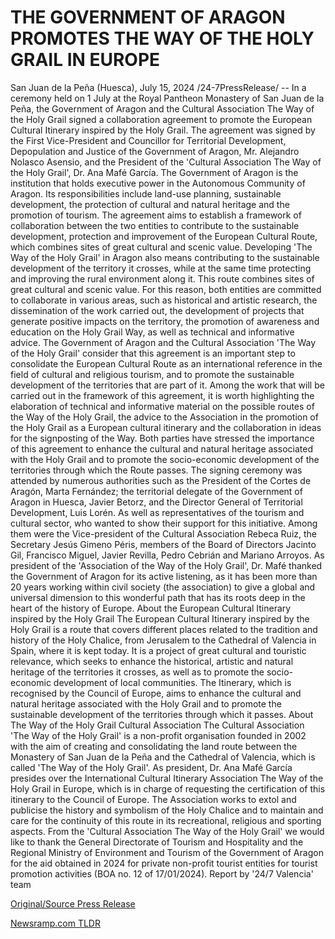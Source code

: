 # THE GOVERNMENT OF ARAGON PROMOTES THE WAY OF THE HOLY GRAIL IN EUROPE

San Juan de la Peña (Huesca), July 15, 2024 /24-7PressRelease/ -- In a ceremony held on 1 July at the Royal Pantheon Monastery of San Juan de la Peña, the Government of Aragon and the Cultural Association The Way of the Holy Grail signed a collaboration agreement to promote the European Cultural Itinerary inspired by the Holy Grail.  The agreement was signed by the First Vice-President and Councillor for Territorial Development, Depopulation and Justice of the Government of Aragon, Mr. Alejandro Nolasco Asensio, and the President of the 'Cultural Association The Way of the Holy Grail', Dr. Ana Mafé García.  The Government of Aragon is the institution that holds executive power in the Autonomous Community of Aragon. Its responsibilities include land-use planning, sustainable development, the protection of cultural and natural heritage and the promotion of tourism.  The agreement aims to establish a framework of collaboration between the two entities to contribute to the sustainable development, protection and improvement of the European Cultural Route, which combines sites of great cultural and scenic value.  Developing 'The Way of the Holy Grail' in Aragon also means contributing to the sustainable development of the territory it crosses, while at the same time protecting and improving the rural environment along it.  This route combines sites of great cultural and scenic value. For this reason, both entities are committed to collaborate in various areas, such as historical and artistic research, the dissemination of the work carried out, the development of projects that generate positive impacts on the territory, the promotion of awareness and education on the Holy Grail Way, as well as technical and informative advice.  The Government of Aragon and the Cultural Association 'The Way of the Holy Grail' consider that this agreement is an important step to consolidate the European Cultural Route as an international reference in the field of cultural and religious tourism, and to promote the sustainable development of the territories that are part of it.  Among the work that will be carried out in the framework of this agreement, it is worth highlighting the elaboration of technical and informative material on the possible routes of the Way of the Holy Grail, the advice to the Association in the promotion of the Holy Grail as a European cultural itinerary and the collaboration in ideas for the signposting of the Way.  Both parties have stressed the importance of this agreement to enhance the cultural and natural heritage associated with the Holy Grail and to promote the socio-economic development of the territories through which the Route passes.  The signing ceremony was attended by numerous authorities such as the President of the Cortes de Aragón, Marta Fernández; the territorial delegate of the Government of Aragon in Huesca, Javier Betorz, and the Director General of Territorial Development, Luis Lorén. As well as representatives of the tourism and cultural sector, who wanted to show their support for this initiative. Among them were the Vice-president of the Cultural Association Rebeca Ruiz, the Secretary Jesús Gimeno Péris, members of the Board of Directors Jacinto Gil, Francisco Miguel, Javier Revilla, Pedro Cebrián and Mariano Arroyos.  As president of the 'Association of the Way of the Holy Grail', Dr. Mafé thanked the Government of Aragon for its active listening, as it has been more than 20 years working within civil society (the association) to give a global and universal dimension to this wonderful path that has its roots deep in the heart of the history of Europe.  About the European Cultural Itinerary inspired by the Holy Grail  The European Cultural Itinerary inspired by the Holy Grail is a route that covers different places related to the tradition and history of the Holy Chalice, from Jerusalem to the Cathedral of Valencia in Spain, where it is kept today. It is a project of great cultural and touristic relevance, which seeks to enhance the historical, artistic and natural heritage of the territories it crosses, as well as to promote the socio-economic development of local communities.  The Itinerary, which is recognised by the Council of Europe, aims to enhance the cultural and natural heritage associated with the Holy Grail and to promote the sustainable development of the territories through which it passes.  About The Way of the Holy Grail Cultural Association  The Cultural Association 'The Way of the Holy Grail' is a non-profit organisation founded in 2002 with the aim of creating and consolidating the land route between the Monastery of San Juan de la Peña and the Cathedral of Valencia, which is called 'The Way of the Holy Grail'. As president, Dr. Ana Mafé García presides over the International Cultural Itinerary Association The Way of the Holy Grail in Europe, which is in charge of requesting the certification of this itinerary to the Council of Europe.  The Association works to extol and publicise the history and symbolism of the Holy Chalice and to maintain and care for the continuity of this route in its recreational, religious and sporting aspects.  From the 'Cultural Association The Way of the Holy Grail' we would like to thank the General Directorate of Tourism and Hospitality and the Regional Ministry of Environment and Tourism of the Government of Aragon for the aid obtained in 2024 for private non-profit tourist entities for tourist promotion activities (BOA no. 12 of 17/01/2024).  Report by '24/7 Valencia' team 

[Original/Source Press Release](https://www.24-7pressrelease.com/press-release/512518/the-government-of-aragon-promotes-the-way-of-the-holy-grail-in-europe) 

[Newsramp.com TLDR](https://newsramp.com/None) 